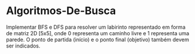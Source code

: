 # Algoritmos-De-Busca 
Implementar BFS e DFS para resolver um labirinto representado em forma de matriz 2D [5x5], onde 0 representa um caminho livre e 1 representa uma parede. O ponto de partida (início) e o ponto final (objetivo) também devem ser indicados.
